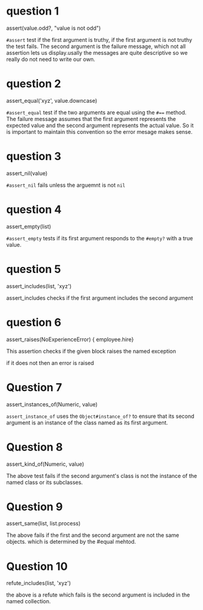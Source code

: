 # question 1

assert(value.odd?, "value is not odd")

`#assert` test if the first argument is truthy, if the first argument is not truthy the test fails.
The second argument is the failure message, which not all assertion lets us display.usally the messages are quite descriptive so we really do not need to write our own.

# question 2

assert_equal('xyz', value.downcase)

`#assert_equal` test if the two arguments are equal using the `#==` method.
The failure message assumes that the first argument represents the expected value and the second argument represents the actual value. So it is important to maintain this convention so the error mesage makes sense.

# question 3

assert_nil(value)

`#assert_nil` fails unless the arguemnt is not `nil`

# question 4

assert_empty(list)

`#assert_empty` tests if its first argument responds to the `#empty?` with a true value.

# question 5

assert_includes(list, 'xyz')

assert_includes checks if the first argument includes the second argument 

# question 6

assert_raises(NoExperienceError) { employee.hire}

This assertion checks if the given block raises the named exception

if it does not then an error is raised 

# Question 7 

assert_instances_of(Numeric, value)

`assert_instance_of` uses the `Object#instance_of?` to ensure that its second argument is an instance of the class named as its first argument.


# Question 8

assert_kind_of(Numeric, value)

The above test fails if the second argument's class is not the instance of the named class or its subclasses.


# Question 9

assert_same(list, list.process) 

The above fails if the first and the second argument are not the same objects. which is determined by the #equal mehtod.

# Question 10

refute_includes(list, 'xyz')

the above is a refute which fails is the second argument is included in the named collection.